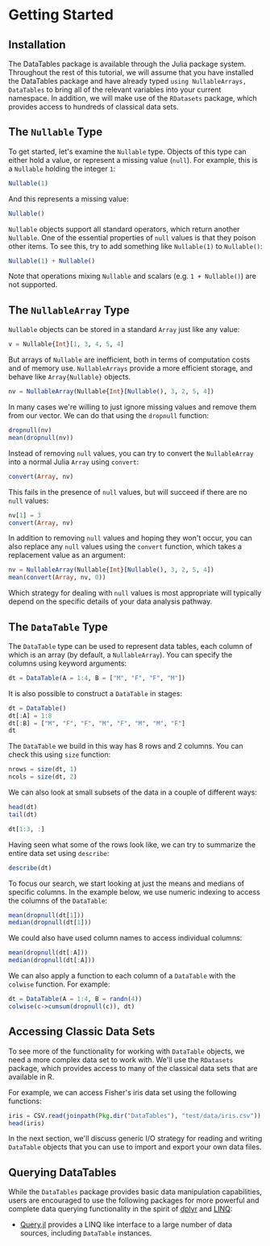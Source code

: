 # Getting Started

## Installation

The DataTables package is available through the Julia package system. Throughout the rest of this tutorial, we will assume that you have installed the DataTables package and have already typed `using NullableArrays, DataTables` to bring all of the relevant variables into your current namespace. In addition, we will make use of the `RDatasets` package, which provides access to hundreds of classical data sets.

## The `Nullable` Type

To get started, let's examine the `Nullable` type. Objects of this type can either hold a value, or represent a missing value (`null`). For example, this is a `Nullable` holding the integer `1`:

```julia
Nullable(1)
```

And this represents a missing value:
```julia
Nullable()
```

`Nullable` objects support all standard operators, which return another `Nullable`. One of the essential properties of `null` values is that they poison other items. To see this, try to add something like `Nullable(1)` to `Nullable()`:

```julia
Nullable(1) + Nullable()
```

Note that operations mixing `Nullable` and scalars (e.g. `1 + Nullable()`) are not supported.

## The `NullableArray` Type

`Nullable` objects can be stored in a standard `Array` just like any value:

```julia
v = Nullable{Int}[1, 3, 4, 5, 4]
```

But arrays of `Nullable` are inefficient, both in terms of computation costs and of memory use. `NullableArrays` provide a more efficient storage, and behave like `Array{Nullable}` objects.

```julia
nv = NullableArray(Nullable{Int}[Nullable(), 3, 2, 5, 4])
```

In many cases we're willing to just ignore missing values and remove them from our vector. We can do that using the `dropnull` function:

```julia
dropnull(nv)
mean(dropnull(nv))
```

Instead of removing `null` values, you can try to convert the `NullableArray` into a normal Julia `Array` using `convert`:

```julia
convert(Array, nv)
```

This fails in the presence of `null` values, but will succeed if there are no `null` values:

```julia
nv[1] = 3
convert(Array, nv)
```

In addition to removing `null` values and hoping they won't occur, you can also replace any `null` values using the `convert` function, which takes a replacement value as an argument:

```julia
nv = NullableArray(Nullable{Int}[Nullable(), 3, 2, 5, 4])
mean(convert(Array, nv, 0))
```

Which strategy for dealing with `null` values is most appropriate will typically depend on the specific details of your data analysis pathway.

## The `DataTable` Type

The `DataTable` type can be used to represent data tables, each column of which is an array (by default, a `NullableArray`). You can specify the columns using keyword arguments:

```julia
dt = DataTable(A = 1:4, B = ["M", "F", "F", "M"])
```

It is also possible to construct a `DataTable` in stages:

```julia
dt = DataTable()
dt[:A] = 1:8
dt[:B] = ["M", "F", "F", "M", "F", "M", "M", "F"]
dt
```

The `DataTable` we build in this way has 8 rows and 2 columns. You can check this using `size` function:

```julia
nrows = size(dt, 1)
ncols = size(dt, 2)
```

We can also look at small subsets of the data in a couple of different ways:

```julia
head(dt)
tail(dt)

dt[1:3, :]
```

Having seen what some of the rows look like, we can try to summarize the entire data set using `describe`:

```julia
describe(dt)
```

To focus our search, we start looking at just the means and medians of specific columns. In the example below, we use numeric indexing to access the columns of the `DataTable`:

```julia
mean(dropnull(dt[1]))
median(dropnull(dt[1]))
```

We could also have used column names to access individual columns:

```julia
mean(dropnull(dt[:A]))
median(dropnull(dt[:A]))
```

We can also apply a function to each column of a `DataTable` with the `colwise` function. For example:

```julia
dt = DataTable(A = 1:4, B = randn(4))
colwise(c->cumsum(dropnull(c)), dt)
```

## Accessing Classic Data Sets

To see more of the functionality for working with `DataTable` objects, we need a more complex data set to work with. We'll use the `RDatasets` package, which provides access to many of the classical data sets that are available in R.

For example, we can access Fisher's iris data set using the following functions:

```julia
iris = CSV.read(joinpath(Pkg.dir("DataTables"), "test/data/iris.csv"))
head(iris)
```

In the next section, we'll discuss generic I/O strategy for reading and writing `DataTable` objects that you can use to import and export your own data files.

## Querying DataTables

While the `DataTables` package provides basic data manipulation capabilities, users are encouraged to use the following packages for more powerful and complete data querying functionality in the spirit of [dplyr](https://github.com/hadley/dplyr) and [LINQ](https://msdn.microsoft.com/en-us/library/bb397926.aspx):

- [Query.jl](https://github.com/davidanthoff/Query.jl) provides a LINQ like interface to a large number of data sources, including `DataTable` instances.
